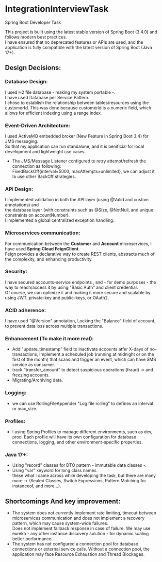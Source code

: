 # IntegrationInterviewTask
Spring Boot Developer Task

This project is built using the latest stable version of Spring Boot (3.4.0) and follows modern best practices. <br />
I have ensured that no deprecated features or APIs are used, and the application is fully compatible with the latest version of Spring Boot (Java 17+). 

## Design Decisions: 
### Database Design: 
I used H2 file database - making my system portable -. <br />
I have used Database per Service Pattern. <br />
I chose to establish the relationship between tables/resources using the customerId. This was done because customerId is a numeric field, which allows for efficient indexing using a range index.

### Event-Driven Architecture: 
I used ActiveMQ embedded broker (New Feature in Spring Boot 3.4) for JMS messaging. <br />
So that my application can run standalone, and it is benificial for local development and lightweight use cases. <br />
- The JMS/Message Listener configured to retry attempt/refresh the connection as following: <br />
FixedBackOff{interval=5000, maxAttempts=unlimited}, we can adjust it to use other BackOff strategies.

### API Design:
I implemented validation in both the API layer (using @Valid and custom annotations) and <br />
the database layer (with constraints such as @Size, @NotNull, and unique constraints on accountNumber). <br />
I implemented a global centralized exception handling.

### Microservices communication:
For communication between the **Customer** and **Account** microservices, I have used **Spring Cloud FeignClient**. <br />
Feign provides a declarative way to create REST clients, abstracts much of the complexity, and enhancing productivity.

### Security:
I have secured accounts-service endpoints , 
and - for demo purposes - the way to reach/access it by using "Basic Auth" and client credential. <br />
Of course, we can optimize it and making it more secure and scalable by using JWT, private-key and public-keys, or OAuth2.

### ACID adherence:
I have used "@Version" annotation, Locking the "Balance" field of account, to prevent data loss across multiple transactions.

### Enhancement (To make it more real):
- Add "update_timestamp" field to inactivate accounts atfer X-days of no-transactions, 
  Implement a scheduled job (running at midnight or on the first of the month) that scans and trigger an event, which can have SMS service as consumer.
- track "transfer_amount" to detect suspicious operations (fraud) -> and freezing accounts. <br />
- Migrating/Archiving data. 

### Logging:
- we can use RollingFileAppender "Log file rolling" to defines an interval or max_size.

### Profiles: 
- I using Spring Profiles to manage different environments, such as dev, prod. Each profile will have its own configuration for database connections, logging, and other environment-specific properties.


### Java 17+:
- Using "record" classes for DTO pattern - immutable data classes -. <br />
- Using "var" keyword for long class names. <br />
these what I came across while developing the task, but there are many more -> (Sealed Classes, Switch Expressions, Pattern Matching for instanceof, and more...).


## Shortcomings And key improvement:
- The system does not currently implement rate limiting, timeout between microservices communication and does not implement a recovery pattern, which may cause system-wide failures. <br />
Does not implement fallback response in case of failure. We may use eureka - any other instance discovery solution - for dynamic scaling better performance. <br />
- The system has not configured a connection pool for database connections or external service calls. Without a connection pool, the application may face Resource Exhaustion and Thread Blockages. <br />
 

